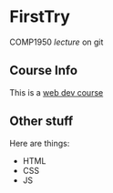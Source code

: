 FirstTry
========

COMP1950 *lecture* on git

## Course Info
This is a [web dev course](http://thenet.ca/1950)

## Other stuff

Here are things:

* HTML
* CSS
* JS
